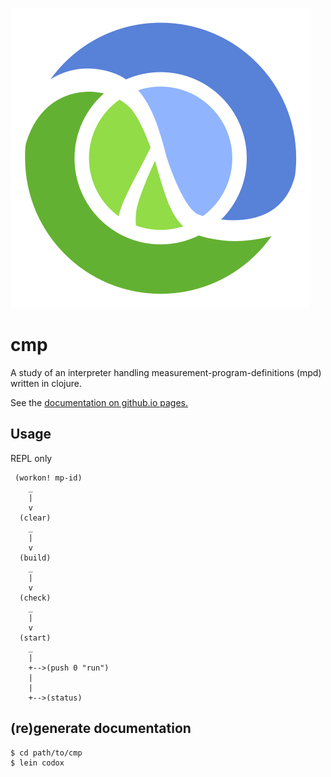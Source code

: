 ![cmp](./Clojure_logo.png)

# cmp

A study of an interpreter handling
measurement-program-definitions (mpd)
written in clojure.

See the [documentation on github.io pages.](https://wactbprot.github.io/cmp/)


## Usage

REPL only

```
 (workon! mp-id)
    _
    |
    v
  (clear)
    _
    |
    v
  (build)
    _
    |
    v
  (check)
    _
    |
    v
  (start)
    _
    |
    +-->(push 0 "run")
    |
    |
    +-->(status)
```

## (re)generate documentation

```shell
$ cd path/to/cmp
$ lein codox
```
